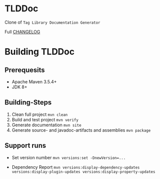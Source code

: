 # TLDDoc

Clone of `Tag Library Documentation Generator`

Full [CHANGELOG](CHANGELOG.md)

# Building TLDDoc

## Prerequesits

* Apache Maven 3.5.4\+
* JDK 8\+

## Building-Steps

1. Clean full project
    `mvn clean`
2. Build and test project
    `mvn verify`
3. Generate documentation
    `mvn site`
4. Generate source- and javadoc-artifacts and assemblies
    `mvn package`

## Support runs

* Set version number
    `mvn versions:set -DnewVersion=...`

* Dependency Report
    `mvn versions:display-dependency-updates versions:display-plugin-updates versions:display-property-updates`
